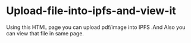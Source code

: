 # Upload-file-into-ipfs-and-view-it
Using this HTML page you can upload pdf/image into IPFS .And Also you can view that file in same page.
